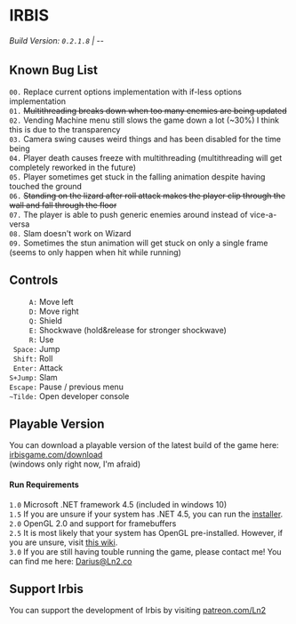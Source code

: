 # IRBIS  
###### Build Version: `0.2.1.8` | --  


## Known Bug List  
`00.` Replace current options implementation with if-less options implementation  
`01.` ~~Multithreading breaks down when too many enemies are being updated~~  
`02.` Vending Machine menu still slows the game down a lot (~30%) I think this is due to the transparency  
`03.` Camera swing causes weird things and has been disabled for the time being  
`04.` Player death causes freeze with multithreading (multithreading will get completely reworked in the future)  
`05.` Player sometimes get stuck in the falling animation despite having touched the ground  
`06.` ~~Standing on the lizard after roll attack makes the player clip through the wall and fall through the floor~~  
`07.` The player is able to push generic enemies around instead of vice-a-versa  
`08.` Slam doesn't work on Wizard  
`09.` Sometimes the stun animation will get stuck on only a single frame (seems to only happen when hit while running)  


## Controls  
`     A:` Move left  
`     D:` Move right  
`     Q:` Shield  
`     E:` Shockwave (hold&release for stronger shockwave)  
`     R:` Use  
` Space:` Jump  
` Shift:` Roll  
` Enter:` Attack  
`S+Jump:` Slam  
`Escape:` Pause / previous menu  
`~Tilde:` Open developer console  


## Playable Version  
You can download a playable version of the latest build of the game here: [irbisgame.com/download](https://irbisgame.com/download)  
(windows only right now, I'm afraid)  

#### Run Requirements  
`1.0` Microsoft .NET framework 4.5 (included in windows 10)  
`1.5` If you are unsure if your system has .NET 4.5, you can run the [installer](https://www.microsoft.com/en-us/download/details.aspx?id=30653).  
`2.0` OpenGL 2.0 and support for framebuffers  
`2.5` It is most likely that your system has OpenGL pre-installed. However, if you are unsure, visit [this wiki](https://www.khronos.org/opengl/wiki/Getting_Started).  
`3.0` If you are still having touble running the game, please contact me! You can find me here: Darius@Ln2.co  


## Support Irbis  
You can support the development of Irbis by visiting [patreon.com/Ln2](https://www.patreon.com/Ln2)  